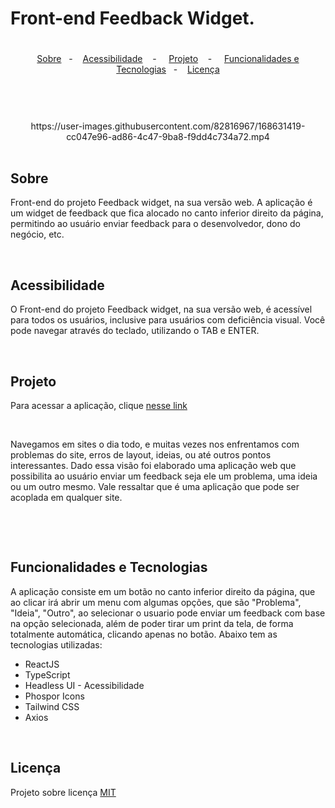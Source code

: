 # Front-end Feedback Widget.


#


<p align="center">
  <a href="#sobre">Sobre</a>&nbsp;&nbsp; - &nbsp;&nbsp;
  <a href="#acess">Acessibilidade</a>&nbsp;&nbsp;&nbsp; - &nbsp;&nbsp;&nbsp;
  <a href="#prototipo">Projeto</a>&nbsp;&nbsp;&nbsp; - &nbsp;&nbsp;&nbsp;
  <a href="#funcionalidades">Funcionalidades e Tecnologias</a>&nbsp;&nbsp; - &nbsp;&nbsp;
  <a href="#licenca">Licença</a>
</p>


#

<br/>



<div align="center">
   <br/>
   https://user-images.githubusercontent.com/82816967/168631419-cc047e96-ad86-4c47-9ba8-f9dd4c734a72.mp4
</div>


<br/>

## Sobre
   <p>
      <a name="sobre"></a>
      Front-end do projeto Feedback widget, na sua versão web. A aplicação é um widget de feedback que fica alocado no canto inferior direito da página, permitindo ao usuário enviar feedback para o desenvolvedor, dono do negócio, etc.
   </p> <br/>

   <a name="acess"></a>
## Acessibilidade
   <p>
      O Front-end do projeto Feedback widget, na sua versão web, é acessível para todos os usuários, inclusive para usuários com deficiência visual. Você pode navegar através do teclado, utilizando o TAB e ENTER.
   </p><br/>
   

   <a name="prototipo"></a>
## Projeto
   
   <p>
      Para acessar a aplicação, clique <a href="https://web-feedback-widget-navy.vercel.app/" target="_blank">nesse link</a>
   </p> <br/>
   <p>
      Navegamos em sites o dia todo, e muitas vezes nos enfrentamos com problemas do site, erros de layout, ideias, ou até outros pontos interessantes. Dado essa visão foi elaborado uma aplicação web que possibilita ao usuário enviar um feedback seja ele um problema, uma ideia ou um outro mesmo. Vale ressaltar que é uma aplicação que pode ser acoplada em qualquer site.
   </p> <br/>

   
<br/><a name="funcionalidades"></a>
## Funcionalidades e Tecnologias
   <p>
      A aplicação consiste em um botão no canto inferior direito da página, que ao clicar irá abrir um menu com algumas opções, que são "Problema", "Ideia", "Outro", ao selecionar o usuario pode enviar um feedback com base na opção selecionada, além de poder tirar um print da tela, de forma totalmente automática, clicando apenas no botão. Abaixo tem as tecnologias utilizadas: <br/>
   
   <ul>
      <li>ReactJS</li>
      <li>TypeScript</li>
      <li>Headless UI - Acessibilidade</li>
      <li>Phospor Icons</li>
      <li>Tailwind CSS</li>
      <li>Axios</li>
   </ul>
   </p>
   
   


<br/><a name="licenca"></a>
## Licença
   Projeto sobre licença [MIT](LICENSE.md)
